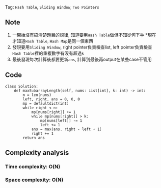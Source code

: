 Tag: `Hash Table`, `Sliding Window`, `Two Pointers`
## Note
1. 一開始沒有搞清楚題目的規律, 知道要用`Hash Table`做但不知從何下手 *現在才知道`Hash Table`, `Hash Map`是同一個東西
2. 發現要用`Sliding Window`, right pointer負責檢查list, left pointer負責檢查`Hash Table`裡的重複數字有沒有超過`k`
4. 最後發現每次計算後都要更新`ans`, 計算到最後再output在某些case不管用

## Code
    class Solution:
        def maxSubarrayLength(self, nums: List[int], k: int) -> int:
            n = len(nums)
            left, right, ans = 0, 0, 0
            mp = defaultdict(int)
            while right < n:
                mp[nums[right]] += 1
                while mp[nums[right]] > k:
                    mp[nums[left]] -= 1
                    left += 1
                ans = max(ans, right - left + 1)
                right += 1
            return ans

## Complexity analysis
### Time complexity: O(N)
### Space complexity: O(N)

